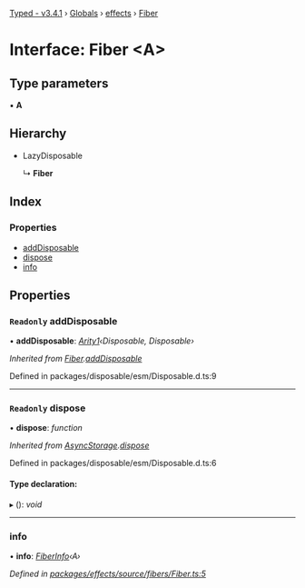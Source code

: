 [Typed - v3.4.1](../README.md) › [Globals](../globals.md) › [effects](../modules/effects.md) › [Fiber](effects.fiber.md)

# Interface: Fiber <**A**>

## Type parameters

▪ **A**

## Hierarchy

* LazyDisposable

  ↳ **Fiber**

## Index

### Properties

* [addDisposable](effects.fiber.md#readonly-adddisposable)
* [dispose](effects.fiber.md#readonly-dispose)
* [info](effects.fiber.md#info)

## Properties

### `Readonly` addDisposable

• **addDisposable**: *[Arity1](../modules/lambda.md#arity1)‹Disposable, Disposable›*

*Inherited from [Fiber](effects.fiber.md).[addDisposable](effects.fiber.md#readonly-adddisposable)*

Defined in packages/disposable/esm/Disposable.d.ts:9

___

### `Readonly` dispose

• **dispose**: *function*

*Inherited from [AsyncStorage](asyncstorage.asyncstorage-1.md).[dispose](asyncstorage.asyncstorage-1.md#readonly-dispose)*

Defined in packages/disposable/esm/Disposable.d.ts:6

#### Type declaration:

▸ (): *void*

___

###  info

• **info**: *[FiberInfo](../modules/effects.md#fiberinfo)‹A›*

*Defined in [packages/effects/source/fibers/Fiber.ts:5](https://github.com/TylorS/typed-prelude/blob/cf24d7c0/packages/effects/source/fibers/Fiber.ts#L5)*
